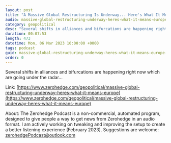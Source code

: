 ```yaml
---
layout: post
title: "A Massive Global Restructuring Is Underway... Here's What It Means For Europe"
audio: massive-global-restructuring-underway-heres-what-it-means-europe-0
category: geopolitical
desc: "Several shifts in alliances and bifurcations are happening right now which are going under the radar..."
duration: 00:07:53
length: 473
datetime: Mon, 06 Mar 2023 10:00:00 +0000
tags: podcast
guid: massive-global-restructuring-underway-heres-what-it-means-europe-0
order: 0
---
```

Several shifts in alliances and bifurcations are happening right now which are going under the radar...

Link: [https://www.zerohedge.com/geopolitical/massive-global-restructuring-underway-heres-what-it-means-europe](https://www.zerohedge.com/geopolitical/massive-global-restructuring-underway-heres-what-it-means-europe)

About: The Zerohedge Podcast is a non-commercial, automated program, designed to give people a way to get news from Zerohedge in an audio format.  I am actively working on tweaking and improving the setup to create a better listening experience (February 2023).  Suggestions are welcome: [zerohedgePodcast@outlook.com](mailto:zerohedgePodcast@outlook.com)